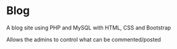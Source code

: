 # Blog

A blog site using PHP and MySQL with HTML, CSS and Bootstrap

Allows the admins to control what can be commented/posted
